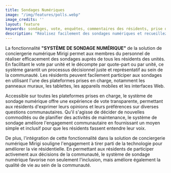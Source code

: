 ```yaml
---
title: Sondages Numériques
image: "/img/features/polls.webp"
image_credits: ''
layout: feature
keywords: sondages, vote, enquêtes, commentaires des résidents, prise de décision, engagement communautaire
description: "Réalisez facilement des sondages numériques et recueillez les commentaires des résidents avec Mirigi."
---
```

La fonctionnalité **"SYSTÈME DE SONDAGE NUMÉRIQUE"** de la solution de conciergerie numérique Mirigi permet aux membres du personnel de réaliser efficacement des sondages auprès de tous les résidents des unités. En facilitant le vote par unité et le décompte par quote-part ou par unité, ce système garantit un processus décisionnel juste et représentatif au sein de la communauté. Les résidents peuvent facilement participer aux sondages en utilisant l'une des plateformes prises en charge, notamment les panneaux muraux, les tablettes, les appareils mobiles et les interfaces Web.

Accessible sur toutes les plateformes prises en charge, le système de sondage numérique offre une expérience de vote transparente, permettant aux résidents d'exprimer leurs opinions et leurs préférences sur diverses questions communautaires. Qu'il s'agisse de décider de nouvelles commodités ou de planifier des activités de maintenance, le système de sondage améliore l'engagement communautaire en fournissant un moyen simple et inclusif pour que les résidents fassent entendre leur voix.

De plus, l'intégration de cette fonctionnalité dans la solution de conciergerie numérique Mirigi souligne l'engagement à tirer parti de la technologie pour améliorer la vie résidentielle. En permettant aux résidents de participer activement aux décisions de la communauté, le système de sondage numérique favorise non seulement l'inclusion, mais améliore également la qualité de vie au sein de la communauté.

